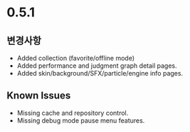 # 0.5.1

## 변경사항

- Added collection (favorite/offline mode)
- Added performance and judgment graph detail pages.
- Added skin/background/SFX/particle/engine info pages.

## Known Issues

- Missing cache and repository control.
- Missing debug mode pause menu features.
